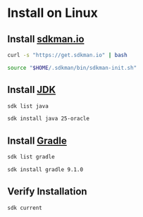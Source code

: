# Install on Linux

## Install [sdkman.io](https://sdkman.io)

```bash
curl -s "https://get.sdkman.io" | bash
```

```bash
source "$HOME/.sdkman/bin/sdkman-init.sh"
```

## Install [JDK](https://www.oracle.com/java/technologies/downloads/)

```bash
sdk list java
```

```bash
sdk install java 25-oracle
```

## Install [Gradle](https://gradle.org)

```bash
sdk list gradle
```

```bash
sdk install gradle 9.1.0
```

## Verify Installation

```bash
sdk current
```